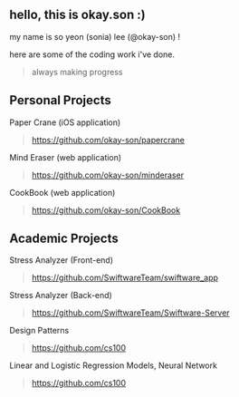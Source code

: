 ## hello, this is okay.son :)
my name is so yeon (sonia) lee (@okay-son) !

here are some of the coding work i've done.
> always making progress

## Personal Projects
Paper Crane (iOS application)
> https://github.com/okay-son/papercrane

Mind Eraser (web application)
> https://github.com/okay-son/minderaser

CookBook (web application)
> https://github.com/okay-son/CookBook

## Academic Projects
Stress Analyzer (Front-end)
> https://github.com/SwiftwareTeam/swiftware_app

Stress Analyzer (Back-end)
> https://github.com/SwiftwareTeam/Swiftware-Server

Design Patterns
> https://github.com/cs100

Linear and Logistic Regression Models, Neural Network
> https://github.com/cs100



<!---
okay-son/okay-son is a ✨ special ✨ repository because its `README.md` (this file) appears on your GitHub profile.
You can click the Preview link to take a look at your changes.
--->
